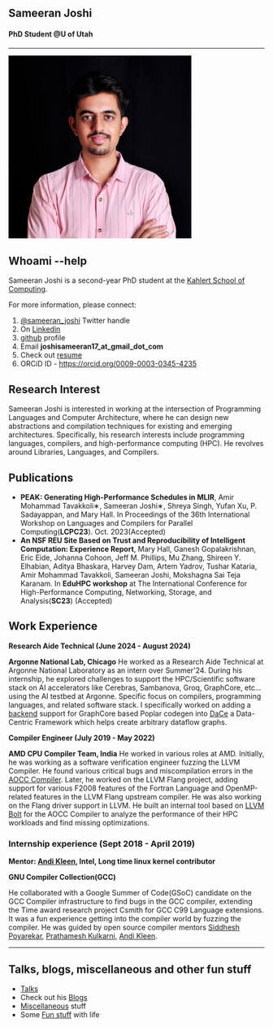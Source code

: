 ## **Sameeran Joshi**
#### **PhD Student @U of Utah**

---

![This is profile pic](/joshi01_30_30.jpg)

## **Whoami --help**

Sameeran Joshi is a second-year PhD student at the [Kahlert School of Computing](https://www.cs.utah.edu/). 

For more information, please connect:
1. [@sameeran_joshi](https://twitter.com/sameeran_joshi) Twitter handle
2. On [Linkedin](https://www.linkedin.com/in/sameeran-joshi-b8b1b9144)
3. [github](https://github.com/Sameeranjoshi) profile 
4. Email **joshisameeran17_at_gmail_dot_com**
5. Check out [resume](/sameeran_joshi_plain_text.pdf)
6. ORCiD ID - https://orcid.org/0009-0003-0345-4235

## **Research Interest**

Sameeran Joshi is interested in working at the intersection of Programming Languages and Computer Architecture, where he can design new abstractions and compilation techniques for existing and emerging architectures. Specifically, his research interests include programming languages, compilers, and high-performance computing (HPC). He revolves around Libraries, Languages, and Compilers.

## **Publications**

- **PEAK: Generating High-Performance Schedules in MLIR**, Amir Mohammad Tavakkoli∗, Sameeran Joshi∗, Shreya Singh, Yufan Xu, P. Sadayappan, and Mary Hall. In Proceedings of the 36th International Workshop on Languages and Compilers for Parallel Computing(**LCPC23**). Oct. 2023(Accepted)
- **An NSF REU Site Based on Trust and Reproducibility of Intelligent Computation: Experience Report**, Mary Hall, Ganesh Gopalakrishnan, Eric Eide, Johanna Cohoon, Jeff M. Phillips, Mu Zhang, Shireen Y. Elhabian, Aditya Bhaskara, Harvey Dam, Artem Yadrov, Tushar Kataria, Amir Mohammad Tavakkoli, Sameeran Joshi, Mokshagna Sai Teja Karanam. In **EduHPC workshop** at The International Conference for High-Performance Computing, Networking, Storage, and Analysis(**SC23**) (Accepted)


## **Work Experience**

**Research Aide Technical (June 2024 - August 2024)**

**Argonne National Lab, Chicago**
He worked as a Research Aide Technical at Argonne National Laboratory as an intern over Summer'24. During his internship, he explored challenges to support the HPC/Scientific software stack on AI accelerators like Cerebras, Sambanova, Groq, GraphCore, etc... using the AI testbed at Argonne. Specific focus on compilers, programming languages, and related software stack. I specifically worked on adding a [backend](https://github.com/Sameeranjoshi/dace/commits/graphcore/) support for GraphCore based Poplar codegen into [DaCe](https://spcl.inf.ethz.ch/Research/DAPP/) a Data-Centric Framework which helps create arbitrary dataflow graphs. 


**Compiler Engineer (July 2019 - May 2022)**

**AMD CPU Compiler Team, India**
He worked in various roles at AMD. Initially, he was working as a software verification engineer fuzzing the LLVM Compiler. He found various critical bugs and miscompilation errors in the [AOCC Compiler](https://developer.amd.com/amd-aocc/). Later, he worked on the LLVM Flang project, adding support for various F2008 features of the Fortran Language and OpenMP-related features in the LLVM Flang upstream compiler. He was also working on the Flang driver support in LLVM. He built an internal tool based on [LLVM Bolt](https://research.facebook.com/publications/bolt-a-practical-binary-optimizer-for-data-centers-and-beyond/) for the AOCC Compiler to analyze the performance of their HPC workloads and find missing optimizations.


### **Internship experience (Sept 2018 - April 2019)**

 **Mentor: [Andi Kleen](https://www.halobates.de/), Intel, Long time linux kernel contributor**

 **GNU Compiler Collection(GCC)**
 
He collaborated with a Google Summer of Code(GSoC) candidate on the GCC Compiler infrastructure to find bugs in the GCC compiler, extending the Time award research project Csmith for GCC C99 Language extensions. It was a fun experience getting into the compiler world by fuzzing the compiler. He was guided by open source compiler mentors [Siddhesh Poyarekar](https://siddhesh.in/pages/about-me.html), [Prathamesh Kulkarni](), [Andi Kleen](https://www.halobates.de/). 

___
## **Talks, blogs, miscellaneous and other fun stuff**

- [Talks](/talks.md)
- Check out his [Blogs](/blog.md)
- [Miscellaneous](/miscellaneous.md) stuff
- Some [Fun stuff](/fun_stuff.md) with life 
